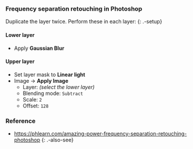 ### Frequency separation retouching in Photoshop

Duplicate the layer twice. Perform these in each layer:
{: .-setup}

#### Lower layer

- Apply **Gaussian Blur**

#### Upper layer

- Set layer mask to **Linear light**
- Image → **Apply Image**
  - Layer: _(select the lower layer)_
  - Blending mode: `Subtract`
  - Scale: `2`
  - Offset: `128`

### Reference

- <https://phlearn.com/amazing-power-frequency-separation-retouching-photoshop>
  {: .-also-see}
